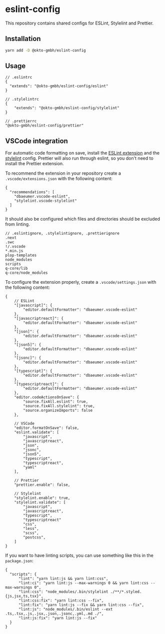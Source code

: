 # eslint-config

This repository contains shared configs for ESLint, Stylelint and Prettier.

## Installation

```bash
yarn add -D @okto-gmbh/eslint-config
```

## Usage

```jsonc
// .eslintrc
{
  "extends": "@okto-gmbh/eslint-config/eslint"
}
```

```jsonc
// .stylelintrc
{
    "extends": "@okto-gmbh/eslint-config/stylelint"
}
```

```jsonc
// .prettierrc
"@okto-gmbh/eslint-config/prettier"
```

## VSCode integration

For automatic code formatting on save, install the [ESLint extension](https://marketplace.visualstudio.com/items?itemName=dbaeumer.vscode-eslint) and the [stylelint]() config.
Prettier will also run through eslint, so you don't need to install the Prettier extension.

To recommend the extension in your repository create a `.vscode/extensions.json` with the following content:

```jsonc
{
  "recommendations": [
    "dbaeumer.vscode-eslint",
    "stylelint.vscode-stylelint"
  ]
}
```

It should also be configured which files and directories should be excluded from linting.

```jsonc
// .eslintignore, .stylelintignore, .prettierignore
.next
.swc
!/.vscode
*.min.js
plop-templates
node_modules
scripts
q-core/lib
q-core/node_modules
```

To configure the extension properly, create a `.vscode/settings.json` with the following content:

```jsonc
{
    // ESLint
    "[javascript]": {
        "editor.defaultFormatter": "dbaeumer.vscode-eslint"
    },
    "[javascriptreact]": {
        "editor.defaultFormatter": "dbaeumer.vscode-eslint"
    },
    "[json]": {
        "editor.defaultFormatter": "dbaeumer.vscode-eslint"
    },
    "[json5]": {
        "editor.defaultFormatter": "dbaeumer.vscode-eslint"
    },
    "[jsonc]": {
        "editor.defaultFormatter": "dbaeumer.vscode-eslint"
    },
    "[typescript]": {
        "editor.defaultFormatter": "dbaeumer.vscode-eslint"
    },
    "[typescriptreact]": {
        "editor.defaultFormatter": "dbaeumer.vscode-eslint"
    },
    "editor.codeActionsOnSave": {
        "source.fixAll.eslint": true,
        "source.fixAll.stylelint": true,
        "source.organizeImports": false
    },

    // VSCode
    "editor.formatOnSave": false,
    "eslint.validate": [
        "javascript",
        "javascriptreact",
        "json",
        "jsonc",
        "json5",
        "typescript",
        "typescriptreact",
        "yaml"
    ],

    // Prettier
    "prettier.enable": false,

    // Stylelint
    "stylelint.enable": true,
    "stylelint.validate": [
        "javascript",
        "javascriptreact",
        "typescript",
        "typescriptreact"
        "css",
        "less",
        "scss",
        "postcss",
    ]
}
```

If you want to have linting scripts, you can use something like this in the `package.json`:

```jsonc
{
  "scripts": {
      "lint": "yarn lint:js && yarn lint:css",
      "lint:ci": "yarn lint:js --max-warnings 0 && yarn lint:css --max-warnings 0",
      "lint:css": "node_modules/.bin/stylelint ./**/*.styled.{js,jsx,ts,tsx}",
      "lint:css:fix": "yarn lint:css --fix",
      "lint:fix": "yarn lint:js --fix && yarn lint:css --fix",
      "lint:js": "node_modules/.bin/eslint --ext .ts,.tsx,.js,.jsx,.json,.jsonc,.yml,.md ./",
      "lint:js:fix": "yarn lint:js --fix"
  }
}
```
